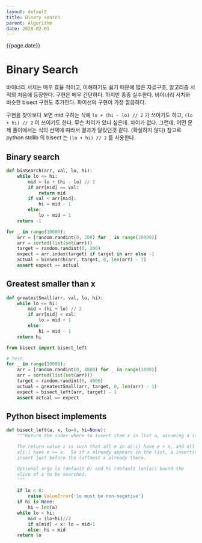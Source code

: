 ```yaml
---
layout: default
title: Binary search
parent: Algorithm
date: 2020-02-01
---
```


{{page.date}}

# Binary Search


바이너리 서치는 매우 효율 적이고, 이해하기도 쉽기 때문에 많은 자료구조, 알고리즘 서적의 처음에 등장한다. 구현은 매우 간단하다. 하지만 종종 실수한다. 바이너리 서치와 비슷한 bisect 구현도 추가한다. 파이선의 구현이 가장 깔끔하다.  

구현을 찾아보다 보면 mid 구하는 식에 ```lo + (hi - lo) // 2``` 가 쓰이기도 하고, ```(lo + hi) // 2``` 이 쓰이기도 한다. 무슨 차이가 있나 싶은데. 차이가 없다. 그런데, 어떤 문제 풀이에서는 식의 선택에 따라서 결과가 달랐던것 같다. (확실하지 않다) 참고로 python stdlib 의 bisect 는 ```(lo + hi) // 2``` 를 사용한다.

## Binary search

```python
def binSearch(arr, val, lo, hi):
    while lo <= hi:
        mid = lo + (hi - lo) // 2
        if arr[mid] == val:
            return mid
        if val < arr[mid]:
            hi = mid - 1
        else:
            lo = mid + 1
    return -1

for _ in range(10000):
    arr = [random.randint(0, 200) for _ in range(10000)]
    arr = sorted(list(set(arr)))
    target = random.randint(0, 200)
    expect = arr.index(target) if target in arr else -1
    actual = binSearch(arr, target, 0, len(arr) - 1)
    assert expect == actual
```

## Greatest smaller than x

```python
def greatestSmall(arr, val, lo, hi):
    while lo <= hi:
        mid = (hi + lo) // 2
        if arr[mid] < val:
            lo = mid + 1
        else:
            hi = mid - 1
    return hi

from bisect import bisect_left

# Test
for _ in range(10000):
    arr = [random.randint(0, 4000) for _ in range(1000)]
    arr = sorted(list(set(arr)))
    target = random.randint(0, 4000)
    actual = greatestSmall(arr, target, 0, len(arr) - 1)
    expect = bisect_left(arr, target) - 1
    assert actual == expect
```

## Python bisect implements

```python
def bisect_left(a, x, lo=0, hi=None):
    """Return the index where to insert item x in list a, assuming a is sorted.

    The return value i is such that all e in a[:i] have e < x, and all e in
    a[i:] have e >= x.  So if x already appears in the list, a.insert(x) will
    insert just before the leftmost x already there.

    Optional args lo (default 0) and hi (default len(a)) bound the
    slice of a to be searched.
    """

    if lo < 0:
        raise ValueError('lo must be non-negative')
    if hi is None:
        hi = len(a)
    while lo < hi:
        mid = (lo+hi)//2
        if a[mid] < x: lo = mid+1
        else: hi = mid
    return lo
```
